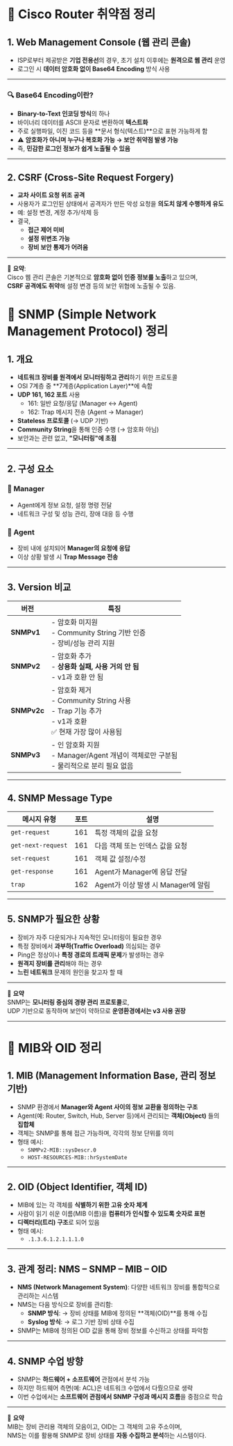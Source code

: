 # 🔐 Cisco Router 취약점 정리

## 1. Web Management Console (웹 관리 콘솔)

- ISP로부터 제공받은 **기업 전용선**의 경우, 초기 설치 이후에는 **원격으로 웹 관리** 운영
- 로그인 시 **데이터 암호화 없이 Base64 Encoding** 방식 사용

---

### 🔍 Base64 Encoding이란?

- **Binary-to-Text 인코딩 방식**의 하나
- 바이너리 데이터를 ASCII 문자로 변환하여 **텍스트화**
- 주로 실행파일, 이진 코드 등을 **문서 형식(텍스트)**으로 표현 가능하게 함
- ⚠️ **암호화가 아니며 누구나 복호화 가능 → 보안 취약점 발생 가능**
- 즉, **민감한 로그인 정보가 쉽게 노출될 수 있음**

---

## 2. CSRF (Cross-Site Request Forgery)

- **교차 사이트 요청 위조 공격**
- 사용자가 로그인된 상태에서 공격자가 만든 악성 요청을 **의도치 않게 수행하게 유도**
- 예: 설정 변경, 계정 추가/삭제 등
- 결국,
  - **접근 제어 미비**
  - **설정 위변조 가능**
  - **장비 보안 통제가 어려움**

---

📌 **요약**:  
Cisco 웹 관리 콘솔은 기본적으로 **암호화 없이 인증 정보를 노출**하고 있으며,  
**CSRF 공격에도 취약**해 설정 변경 등의 보안 위협에 노출될 수 있음.

# 📡 SNMP (Simple Network Management Protocol) 정리


## 1. 개요

- **네트워크 장비를 원격에서 모니터링하고 관리**하기 위한 프로토콜
- OSI 7계층 중 **7계층(Application Layer)**에 속함
- **UDP 161, 162 포트** 사용
  - 161: 일반 요청/응답 (Manager ↔ Agent)
  - 162: Trap 메시지 전송 (Agent → Manager)
- **Stateless 프로토콜** (→ UDP 기반)
- **Community String**을 통해 인증 수행 (→ 암호화 아님)
- 보안과는 관련 없고, **"모니터링"에 초점**

---

## 2. 구성 요소

### 🔹 Manager
- Agent에게 정보 요청, 설정 명령 전달
- 네트워크 구성 및 성능 관리, 장애 대응 등 수행

### 🔹 Agent
- 장비 내에 설치되어 **Manager의 요청에 응답**
- 이상 상황 발생 시 **Trap Message 전송**

---

## 3. Version 비교

| 버전      | 특징 |
|-----------|------|
| **SNMPv1** | - 암호화 미지원<br>- Community String 기반 인증<br>- 장비/성능 관리 지원 |
| **SNMPv2** | - 암호화 추가<br>- **상용화 실패, 사용 거의 안 됨**<br>- v1과 호환 안 됨 |
| **SNMPv2c** | - 암호화 제거<br>- Community String 사용<br>- Trap 기능 추가<br>- v1과 호환<br>✅ 현재 가장 많이 사용됨 |
| **SNMPv3** | - 인 암호화 지원<br>- Manager/Agent 개념이 객체로만 구분됨<br>- 물리적으로 분리 필요 없음 |

---

## 4. SNMP Message Type

| 메시지 유형 | 포트 | 설명 |
|-------------|------|------|
| `get-request` | 161 | 특정 객체의 값을 요청 |
| `get-next-request` | 161 | 다음 객체 또는 인덱스 값을 요청 |
| `set-request` | 161 | 객체 값 설정/수정 |
| `get-response` | 161 | Agent가 Manager에 응답 전달 |
| `trap` | 162 | Agent가 이상 발생 시 Manager에 알림 |

---

## 5. SNMP가 필요한 상황

- 장비가 자주 다운되거나 지속적인 모니터링이 필요한 경우
- 특정 장비에서 **과부하(Traffic Overload)** 의심되는 경우
- Ping은 정상이나 **특정 경로의 트래픽 문제**가 발생하는 경우
- **원격지 장비를 관리**해야 하는 경우
- **느린 네트워크** 문제의 원인을 찾고자 할 때

---

📌 **요약**  
SNMP는 **모니터링 중심의 경량 관리 프로토콜**로,  
UDP 기반으로 동작하며 보안이 약하므로 **운영환경에서는 v3 사용 권장**

---


# 📘 MIB와 OID 정리


## 1. MIB (Management Information Base, 관리 정보 기반)

- SNMP 환경에서 **Manager와 Agent 사이의 정보 교환을 정의하는 구조**
- Agent(예: Router, Switch, Hub, Server 등)에서 관리되는 **객체(Object)** 들의 **집합체**
- 객체는 SNMP를 통해 접근 가능하며, 각각의 정보 단위를 의미
- 형태 예시:
  - `SNMPv2-MIB::sysDescr.0`
  - `HOST-RESOURCES-MIB::hrSystemDate`

---

## 2. OID (Object Identifier, 객체 ID)

- MIB에 있는 각 객체를 **식별하기 위한 고유 숫자 체계**
- 사람이 읽기 쉬운 이름(MIB 이름)을 **컴퓨터가 인식할 수 있도록 숫자로 표현**
- **디렉터리(트리) 구조**로 되어 있음
- 형태 예시:
  - `.1.3.6.1.2.1.1.1.0`

---

## 3. 관계 정리: NMS – SNMP – MIB – OID

- **NMS (Network Management System)**: 다양한 네트워크 장비를 통합적으로 관리하는 시스템
- NMS는 다음 방식으로 장비를 관리함:
  - **SNMP 방식**: → 장비 상태를 MIB에 정의된 **객체(OID)**를 통해 수집
  - **Syslog 방식**: → 로그 기반 장비 상태 수집
- SNMP는 MIB에 정의된 OID 값을 통해 장비 정보를 수신하고 상태를 파악함

---

## 4. SNMP 수업 방향

- SNMP는 **하드웨어 + 소프트웨어** 관점에서 분석 가능
- 하지만 하드웨어 측면(예: ACL)은 네트워크 수업에서 다뤘으므로 생략
- 이번 수업에서는 **소프트웨어 관점에서 SNMP 구성과 메시지 흐름**을 중점으로 학습

---

📌 **요약**  
MIB는 장비 관리용 객체의 모음이고, OID는 그 객체의 고유 주소이며,  
NMS는 이를 활용해 SNMP로 장비 상태를 **자동 수집하고 분석**하는 시스템이다.
